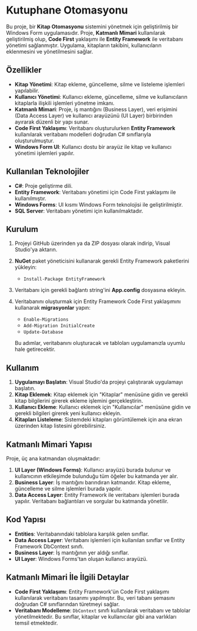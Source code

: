 # Kutuphane Otomasyonu

Bu proje, bir **Kitap Otomasyonu** sistemini yönetmek için geliştirilmiş bir Windows Form uygulamasıdır. Proje, **Katmanlı Mimari** kullanılarak geliştirilmiş olup, **Code First** yaklaşımı ile **Entity Framework** ile veritabanı yönetimi sağlanmıştır. Uygulama, kitapların takibini, kullanıcıların eklenmesini ve yönetilmesini sağlar.

## Özellikler

- **Kitap Yönetimi**: Kitap ekleme, güncelleme, silme ve listeleme işlemleri yapılabilir.
- **Kullanıcı Yönetimi**: Kullanıcı ekleme, güncelleme, silme ve kullanıcıların kitaplarla ilişkili işlemleri yönetme imkanı.
- **Katmanlı Mimari**: Proje, iş mantığını (Business Layer), veri erişimini (Data Access Layer) ve kullanıcı arayüzünü (UI Layer) birbirinden ayırarak düzenli bir yapı sunar.
- **Code First Yaklaşımı**: Veritabanı oluşturulurken **Entity Framework** kullanılarak veritabanı modelleri doğrudan C# sınıflarıyla oluşturulmuştur.
- **Windows Form UI**: Kullanıcı dostu bir arayüz ile kitap ve kullanıcı yönetimi işlemleri yapılır.

## Kullanılan Teknolojiler

- **C#**: Proje geliştirme dili.
- **Entity Framework**: Veritabanı yönetimi için Code First yaklaşımı ile kullanılmıştır.
- **Windows Forms**: UI kısmı Windows Form teknolojisi ile geliştirilmiştir.
- **SQL Server**: Veritabanı yönetimi için kullanılmaktadır.

## Kurulum

1. Projeyi GitHub üzerinden ya da ZIP dosyası olarak indirip, Visual Studio'ya aktarın.
2. **NuGet** paket yöneticisini kullanarak gerekli Entity Framework paketlerini yükleyin:
   - `Install-Package EntityFramework`
3. Veritabanı için gerekli bağlantı string'ini **App.config** dosyasına ekleyin.
4. Veritabanını oluşturmak için Entity Framework Code First yaklaşımını kullanarak **migrasyonlar** yapın:
   - `Enable-Migrations`
   - `Add-Migration InitialCreate`
   - `Update-Database`
   
   Bu adımlar, veritabanını oluşturacak ve tabloları uygulamanızla uyumlu hale getirecektir.

## Kullanım

1. **Uygulamayı Başlatın**: Visual Studio'da projeyi çalıştırarak uygulamayı başlatın.
2. **Kitap Eklemek**: Kitap eklemek için "Kitaplar" menüsüne gidin ve gerekli kitap bilgilerini girerek ekleme işlemini gerçekleştirin.
3. **Kullanıcı Ekleme**: Kullanıcı eklemek için "Kullanıcılar" menüsüne gidin ve gerekli bilgileri girerek yeni kullanıcı ekleyin.
4. **Kitapları Listeleme**: Sistemdeki kitapları görüntülemek için ana ekran üzerinden kitap listesini görebilirsiniz.

## Katmanlı Mimari Yapısı

Proje, üç ana katmandan oluşmaktadır:

1. **UI Layer (Windows Forms)**: Kullanıcı arayüzü burada bulunur ve kullanıcının etkileşimde bulunduğu tüm öğeler bu katmanda yer alır.
2. **Business Layer**: İş mantığını barındıran katmandır. Kitap ekleme, güncelleme ve silme işlemleri burada yapılır.
3. **Data Access Layer**: Entity Framework ile veritabanı işlemleri burada yapılır. Veritabanı bağlantıları ve sorgular bu katmanda yönetilir.

## Kod Yapısı

- **Entities**: Veritabanındaki tablolara karşılık gelen sınıflar.
- **Data Access Layer**: Veritabanı işlemleri için kullanılan sınıflar ve Entity Framework DbContext sınıfı.
- **Business Layer**: İş mantığının yer aldığı sınıflar.
- **UI Layer**: Windows Forms'tan oluşan kullanıcı arayüzü.

## Katmanlı Mimari İle İlgili Detaylar

- **Code First Yaklaşımı**: Entity Framework'ün Code First yaklaşımı kullanılarak veritabanı tasarımı yapılmıştır. Bu, veri tabanı şemasını doğrudan C# sınıflarından türetmeyi sağlar.
- **Veritabanı Modelleme**: `DbContext` sınıfı kullanılarak veritabanı ve tablolar yönetilmektedir. Bu sınıflar, kitaplar ve kullanıcılar gibi ana varlıkları temsil etmektedir.
  


